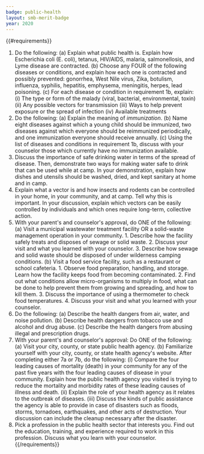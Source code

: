 ```yaml
---
badge: public-health
layout: smb-merit-badge
year: 2020
---
```


{{#requirements}}
1. Do the following:
    (a) Explain what public health is. Explain how Escherichia coli (E. coli), tetanus, HIV/AIDS, malaria, salmonellosis, and Lyme disease are contracted.
    (b) Choose any FOUR of the following diseases or conditions, and explain how each one is contracted and possibly prevented: gonorrhea, West Nile virus, Zika, botulism, influenza, syphilis, hepatitis, emphysema, meningitis, herpes, lead poisoning.
    (c) For each disease or condition in requirement 1b, explain:
        (i) The type or form of the malady (viral, bacterial, environmental, toxin)
        (ii) Any possible vectors for transmission
        (iii) Ways to help prevent exposure or the spread of infection
        (iv) Available treatments
2. Do the following:
    (a) Explain the meaning of *immunization*.
    (b) Name eight diseases against which a young child should be immunized, two diseases against which everyone should be reimmunized periodically, and one immunization everyone should receive annually.
    (c) Using the list of diseases and conditions in requirement 1b, discuss with your counselor those which currently have no immunization available.
3. Discuss the importance of safe drinking water in terms of the spread of disease. Then, demonstrate two ways for making water safe to drink that can be used while at camp. In your demonstration, explain how dishes and utensils should be washed, dried, and kept sanitary at home and in camp.
4. Explain what a vector is and how insects and rodents can be controlled in your home, in your community, and at camp. Tell why this is important. In your discussion, explain which vectors can be easily controlled by individuals and which ones require long-term, collective action.
5. With your parent's and counselor's approval, do ONE of the following:
    (a) Visit a municipal wastewater treatment facility OR a solid-waste management operation in your community.
        1. Describe how the facility safely treats and disposes of sewage or solid waste.
        2. Discuss your visit and what you learned with your counselor.
        3. Describe how sewage and solid waste should be disposed of under wilderness camping conditions.
    (b) Visit a food service facility, such as a restaurant or school cafeteria.
        1. Observe food preparation, handling, and storage. Learn how the facility keeps food from becoming contaminated.
        2. Find out what conditions allow micro-organisms to multiply in food, what can be done to help prevent them from growing and spreading, and how to kill them.
        3. Discuss the importance of using a thermometer to check food temperatures.
        4. Discuss your visit and what you learned with your counselor.
6. Do the following:
    (a) Describe the health dangers from air, water, and noise pollution.
    (b) Describe health dangers from tobacco use and alcohol and drug abuse.
    (c) Describe the health dangers from abusing illegal and prescription drugs.
7. With your parent's and counselor's approval:
    Do ONE of the following:
    (a) Visit your city, county, or state public health agency.
    (b) Familiarize yourself with your city, county, or state health agency's website.
    After completing either 7a or 7b, do the following:
        (i) Compare the four leading causes of mortality (death) in your community for any of the past five years with the four leading causes of disease in your community. Explain how the public health agency you visited is trying to reduce the mortality and morbidity rates of these leading causes of illness and death.
        (ii) Explain the role of your health agency as it relates to the outbreak of diseases.
        (iii) Discuss the kinds of public assistance the agency is able to provide in case of disasters such as floods, storms, tornadoes, earthquakes, and other acts of destruction. Your discussion can include the cleanup necessary after the disaster.
8. Pick a profession in the public health sector that interests you. Find out the education, training, and experience required to work in this profession. Discuss what you learn with your counselor.
{{/requirements}}
